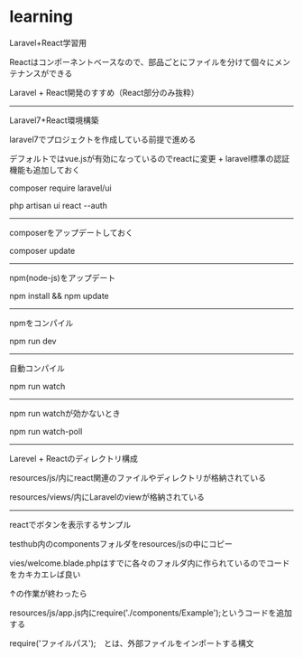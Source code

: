 # learning
Laravel+React学習用

Reactはコンポーネントベースなので、部品ごとにファイルを分けて個々にメンテナンスができる


Laravel + React開発のすすめ（React部分のみ抜粋）


_____________________________________________________________________________

Laravel7+React環境構築

laravel7でプロジェクトを作成している前提で進める

デフォルトではvue.jsが有効になっているのでreactに変更 + laravel標準の認証機能も追加しておく

composer require laravel/ui 

php artisan ui react --auth

--------------------------------------------

composerをアップデートしておく

composer update

---------------------------------------------

npm(node-js)をアップデート

npm install && npm update

----------------------------------------------

npmをコンパイル

npm run dev

---------------------------------------------

自動コンパイル

npm run watch

----------------------------------------------

npm run watchが効かないとき

npm run watch-poll
__________________________________________________________________________________

Larevel + Reactのディレクトリ構成

resources/js/内にreact関連のファイルやディレクトリが格納されている

resources/views/内にLaravelのviewが格納されている


___________________________________________________________________________________

reactでボタンを表示するサンプル

testhub内のcomponentsフォルダをresources/jsの中にコピー

vies/welcome.blade.phpはすでに各々のフォルダ内に作られているのでコードをカキカエレば良い

↑の作業が終わったら

resources/js/app.js内にrequire('./components/Example');というコードを追加する

require('ファイルパス');　とは、外部ファイルをインポートする構文


